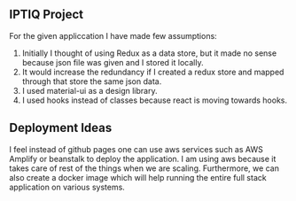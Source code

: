 
## IPTIQ Project

For the given appliccation I have made few assumptions: 

1) Initially I thought of using Redux as a data store, but it made no sense because json file was given and I stored it locally.
2) It would increase the redundancy if I created a redux store and mapped through that store the same json data.
3) I used material-ui as a design library.
4) I used hooks instead of classes because react is moving towards hooks. 

## Deployment Ideas

I feel instead of github pages one can use aws services such as AWS Amplify or beanstalk to deploy the application. 
I am using aws because it takes care of rest of the things when we are scaling. Furthermore, we can also create a docker image which will help running the entire full stack application on various systems.

